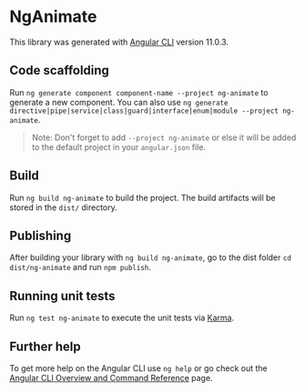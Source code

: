 # NgAnimate

This library was generated with [Angular CLI](https://github.com/angular/angular-cli) version 11.0.3.

## Code scaffolding

Run `ng generate component component-name --project ng-animate` to generate a new component. You can also use `ng generate directive|pipe|service|class|guard|interface|enum|module --project ng-animate`.
> Note: Don't forget to add `--project ng-animate` or else it will be added to the default project in your `angular.json` file. 

## Build

Run `ng build ng-animate` to build the project. The build artifacts will be stored in the `dist/` directory.

## Publishing

After building your library with `ng build ng-animate`, go to the dist folder `cd dist/ng-animate` and run `npm publish`.

## Running unit tests

Run `ng test ng-animate` to execute the unit tests via [Karma](https://karma-runner.github.io).

## Further help

To get more help on the Angular CLI use `ng help` or go check out the [Angular CLI Overview and Command Reference](https://angular.io/cli) page.
